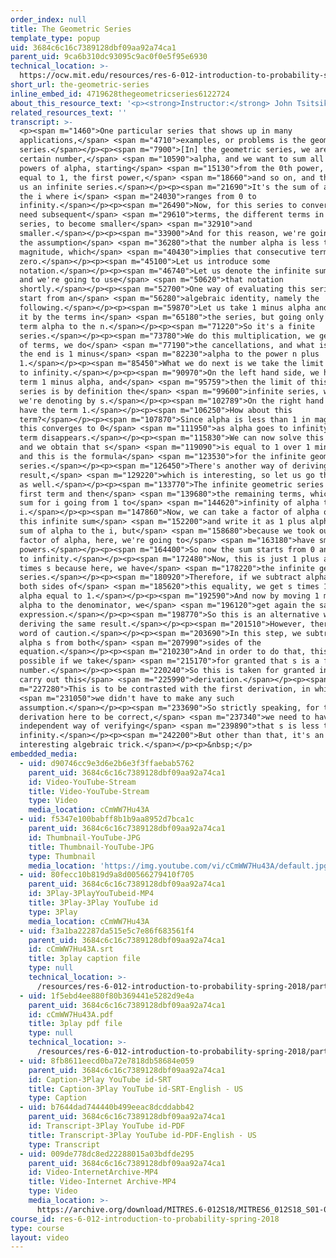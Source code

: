 ```yaml
---
order_index: null
title: The Geometric Series
template_type: popup
uid: 3684c6c16c7389128dbf09aa92a74ca1
parent_uid: 9ca6b310dc93095c9ac0f0e5f95e6930
technical_location: >-
  https://ocw.mit.edu/resources/res-6-012-introduction-to-probability-spring-2018/part-i-the-fundamentals/the-geometric-series
short_url: the-geometric-series
inline_embed_id: 4719628thegeometricseries6122724
about_this_resource_text: '<p><strong>Instructor:</strong> John Tsitsiklis</p>'
related_resources_text: ''
transcript: >-
  <p><span m="1460">One particular series that shows up in many
  applications,</span> <span m="4710">examples, or problems is the geometric
  series.</span></p><p><span m="7900">[In] the geometric series, we are given a
  certain number,</span> <span m="10590">alpha, and we want to sum all the
  powers of alpha, starting</span> <span m="15130">from the 0th power, which is
  equal to 1, the first power,</span> <span m="18660">and so on, and this gives
  us an infinite series.</span></p><p><span m="21690">It's the sum of alpha to
  the i where i</span> <span m="24030">ranges from 0 to
  infinity.</span></p><p><span m="26490">Now, for this series to converge, we
  need subsequent</span> <span m="29610">terms, the different terms in the
  series, to become smaller</span> <span m="32910">and
  smaller.</span></p><p><span m="33900">And for this reason, we're going to make
  the assumption</span> <span m="36280">that the number alpha is less than 1 in
  magnitude, which</span> <span m="40430">implies that consecutive terms go to
  zero.</span></p><p><span m="45100">Let us introduce some
  notation.</span></p><p><span m="46740">Let us denote the infinite sum by s,
  and we're going to use</span> <span m="50620">that notation
  shortly.</span></p><p><span m="52700">One way of evaluating this series is to
  start from an</span> <span m="56280">algebraic identity, namely the
  following.</span></p><p><span m="59870">Let us take 1 minus alpha and multiply
  it by the terms in</span> <span m="65180">the series, but going only up to the
  term alpha to the n.</span></p><p><span m="71220">So it's a finite
  series.</span></p><p><span m="73780">We do this multiplication, we get a bunch
  of terms, we do</span> <span m="77190">the cancellations, and what is left at
  the end is 1 minus</span> <span m="82230">alpha to the power n plus
  1.</span></p><p><span m="85450">What we do next is we take the limit as n goes
  to infinity.</span></p><p><span m="90970">On the left hand side, we have the
  term 1 minus alpha, and</span> <span m="95759">then the limit of this finite
  series is by definition the</span> <span m="99600">infinite series, which
  we're denoting by s.</span></p><p><span m="102789">On the right hand side, we
  have the term 1.</span></p><p><span m="106250">How about this
  term?</span></p><p><span m="107870">Since alpha is less than 1 in magnitude,
  this converges to 0</span> <span m="111950">as alpha goes to infinity, so that
  term disappears.</span></p><p><span m="115830">We can now solve this relation,
  and we obtain that s</span> <span m="119090">is equal to 1 over 1 minus alpha,
  and this is the formula</span> <span m="123530">for the infinite geometric
  series.</span></p><p><span m="126450">There's another way of deriving the same
  result,</span> <span m="129220">which is interesting, so let us go through it
  as well.</span></p><p><span m="133770">The infinite geometric series has one
  first term and then</span> <span m="139680">the remaining terms, which is a
  sum for i going from 1 to</span> <span m="144620">infinity of alpha to the
  i.</span></p><p><span m="147860">Now, we can take a factor of alpha out of
  this infinite sum</span> <span m="152200">and write it as 1 plus alpha, the
  sum of alpha to the i, but</span> <span m="158680">because we took out one
  factor of alpha, here, we're going to</span> <span m="163180">have smaller
  powers.</span></p><p><span m="164400">So now the sum starts from 0 and goes up
  to infinity.</span></p><p><span m="172480">Now, this is just 1 plus alpha
  times s because here, we have</span> <span m="178220">the infinite geometric
  series.</span></p><p><span m="180920">Therefore, if we subtract alpha s from
  both sides of</span> <span m="185620">this equality, we get s times 1 minus
  alpha equal to 1.</span></p><p><span m="192590">And now by moving 1 minus
  alpha to the denominator, we</span> <span m="196120">get again the same
  expression.</span></p><p><span m="198770">So this is an alternative way of
  deriving the same result.</span></p><p><span m="201510">However, there's one
  word of caution.</span></p><p><span m="203690">In this step, we subtracted
  alpha s from both</span> <span m="207990">sides of the
  equation.</span></p><p><span m="210230">And in order to do that, this is only
  possible if we take</span> <span m="215170">for granted that s is a finite
  number.</span></p><p><span m="220240">So this is taken for granted in order to
  carry out this</span> <span m="225990">derivation.</span></p><p><span
  m="227280">This is to be contrasted with the first derivation, in which</span>
  <span m="231050">we didn't have to make any such
  assumption.</span></p><p><span m="233690">So strictly speaking, for this
  derivation here to be correct,</span> <span m="237340">we need to have some
  independent way of verifying</span> <span m="239890">that s is less than
  infinity.</span></p><p><span m="242200">But other than that, it's an
  interesting algebraic trick.</span></p><p>&nbsp;</p>
embedded_media:
  - uid: d90746cc9e3d6e2b6e3f3ffaebab5762
    parent_uid: 3684c6c16c7389128dbf09aa92a74ca1
    id: Video-YouTube-Stream
    title: Video-YouTube-Stream
    type: Video
    media_location: cCmWW7Hu43A
  - uid: f5347e100babff8b1b9aa8952d7bca1c
    parent_uid: 3684c6c16c7389128dbf09aa92a74ca1
    id: Thumbnail-YouTube-JPG
    title: Thumbnail-YouTube-JPG
    type: Thumbnail
    media_location: 'https://img.youtube.com/vi/cCmWW7Hu43A/default.jpg'
  - uid: 80fecc10b819d9a8d00566279410f705
    parent_uid: 3684c6c16c7389128dbf09aa92a74ca1
    id: 3Play-3PlayYouTubeid-MP4
    title: 3Play-3Play YouTube id
    type: 3Play
    media_location: cCmWW7Hu43A
  - uid: f3a1ba22287da515e5c7e86f683561f4
    parent_uid: 3684c6c16c7389128dbf09aa92a74ca1
    id: cCmWW7Hu43A.srt
    title: 3play caption file
    type: null
    technical_location: >-
      /resources/res-6-012-introduction-to-probability-spring-2018/part-i-the-fundamentals/the-geometric-series/cCmWW7Hu43A.srt
  - uid: 1f5ebd4ee880f80b369441e5282d9e4a
    parent_uid: 3684c6c16c7389128dbf09aa92a74ca1
    id: cCmWW7Hu43A.pdf
    title: 3play pdf file
    type: null
    technical_location: >-
      /resources/res-6-012-introduction-to-probability-spring-2018/part-i-the-fundamentals/the-geometric-series/cCmWW7Hu43A.pdf
  - uid: 8fb8611eecd0ba72e7818db58684e059
    parent_uid: 3684c6c16c7389128dbf09aa92a74ca1
    id: Caption-3Play YouTube id-SRT
    title: Caption-3Play YouTube id-SRT-English - US
    type: Caption
  - uid: b7644dad744440b499eeac8dcddabb42
    parent_uid: 3684c6c16c7389128dbf09aa92a74ca1
    id: Transcript-3Play YouTube id-PDF
    title: Transcript-3Play YouTube id-PDF-English - US
    type: Transcript
  - uid: 009de778dc8ed22288015a03bdfde295
    parent_uid: 3684c6c16c7389128dbf09aa92a74ca1
    id: Video-InternetArchive-MP4
    title: Video-Internet Archive-MP4
    type: Video
    media_location: >-
      https://archive.org/download/MITRES.6-012S18/MITRES6_012S18_S01-06_300k.mp4
course_id: res-6-012-introduction-to-probability-spring-2018
type: course
layout: video
---
```

